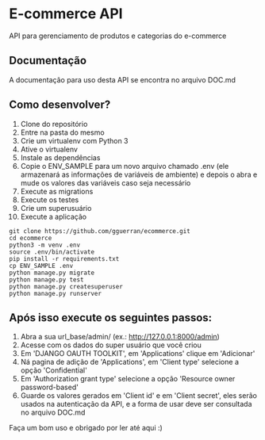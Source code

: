 # E-commerce API

API para gerenciamento de produtos e categorias do e-commerce

## Documentação

A documentação para uso desta API se encontra no arquivo DOC.md

## Como desenvolver?

1. Clone do  repositório
2. Entre na pasta do mesmo
3. Crie um virtualenv com Python 3
4. Ative o virtualenv
5. Instale as dependências
6. Copie o ENV_SAMPLE para um novo arquivo chamado .env (ele armazenará as informações de variáveis de ambiente) e depois o abra e mude os valores das variáveis caso seja necessário
7. Execute as migrations
8. Execute os testes
9. Crie um superusuário
10. Execute a aplicação

```console
git clone https://github.com/gguerran/ecommerce.git
cd ecommerce
python3 -m venv .env
source .env/bin/activate
pip install -r requirements.txt
cp ENV_SAMPLE .env
python manage.py migrate
python manage.py test
python manage.py createsuperuser
python manage.py runserver
```


## Após isso execute os seguintes passos:
1. Abra a sua url_base/admin/ (ex.: http://127.0.0.1:8000/admin)
2. Acesse com os dados do super usuário que você criou
3. Em 'DJANGO OAUTH TOOLKIT', em 'Applications' clique em 'Adicionar'
4. Ná pagina de adição de 'Applications', em 'Client type' selecione a opção 'Confidential'
5. Em 'Authorization grant type' selecione a opção 'Resource owner password-based'
6. Guarde os valores gerados em 'Client id' e em 'Client secret', eles serão usados na autenticação da API, e a forma de usar deve ser consultada no arquivo DOC.md


Faça um bom uso e obrigado por ler até aqui :)
